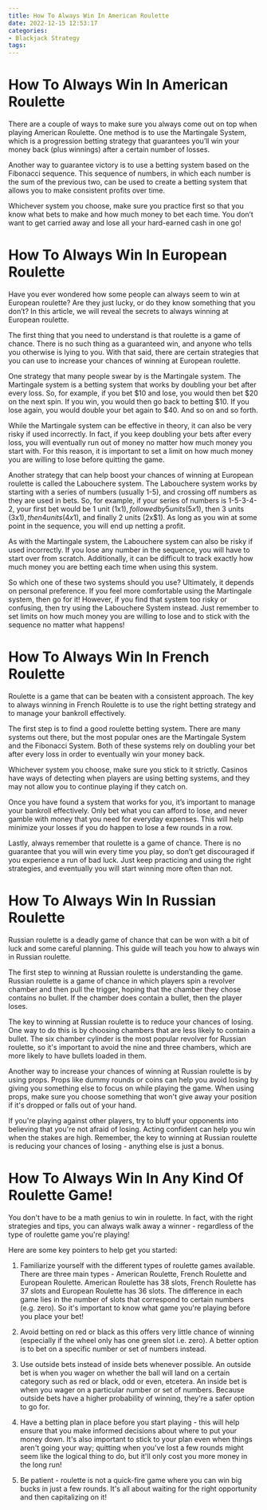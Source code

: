 ```yaml
---
title: How To Always Win In American Roulette
date: 2022-12-15 12:53:17
categories:
- Blackjack Strategy
tags:
---
```



#  How To Always Win In American Roulette

There are a couple of ways to make sure you always come out on top when playing American Roulette. One method is to use the Martingale System, which is a progression betting strategy that guarantees you’ll win your money back (plus winnings) after a certain number of losses.

Another way to guarantee victory is to use a betting system based on the Fibonacci sequence. This sequence of numbers, in which each number is the sum of the previous two, can be used to create a betting system that allows you to make consistent profits over time.

Whichever system you choose, make sure you practice first so that you know what bets to make and how much money to bet each time. You don’t want to get carried away and lose all your hard-earned cash in one go!

#  How To Always Win In European Roulette

Have you ever wondered how some people can always seem to win at European roulette? Are they just lucky, or do they know something that you don’t? In this article, we will reveal the secrets to always winning at European roulette.

The first thing that you need to understand is that roulette is a game of chance. There is no such thing as a guaranteed win, and anyone who tells you otherwise is lying to you. With that said, there are certain strategies that you can use to increase your chances of winning at European roulette.

One strategy that many people swear by is the Martingale system. The Martingale system is a betting system that works by doubling your bet after every loss. So, for example, if you bet $10 and lose, you would then bet $20 on the next spin. If you win, you would then go back to betting $10. If you lose again, you would double your bet again to $40. And so on and so forth.

While the Martingale system can be effective in theory, it can also be very risky if used incorrectly. In fact, if you keep doubling your bets after every loss, you will eventually run out of money no matter how much money you start with. For this reason, it is important to set a limit on how much money you are willing to lose before quitting the game.

Another strategy that can help boost your chances of winning at European roulette is called the Labouchere system. The Labouchere system works by starting with a series of numbers (usually 1-5), and crossing off numbers as they are used in bets. So, for example, if your series of numbers is 1-5-3-4-2, your first bet would be 1 unit (1x$1), followed by 5 units (5x$1), then 3 units (3x$1), then 4 units (4x$1), and finally 2 units (2x$1). As long as you win at some point in the sequence, you will end up netting a profit.

As with the Martingale system, the Labouchere system can also be risky if used incorrectly. If you lose any number in the sequence, you will have to start over from scratch. Additionally, it can be difficult to track exactly how much money you are betting each time when using this system.

So which one of these two systems should you use? Ultimately, it depends on personal preference. If you feel more comfortable using the Martingale system, then go for it! However, if you find that system too risky or confusing, then try using the Labouchere System instead. Just remember to set limits on how much money you are willing to lose and to stick with the sequence no matter what happens!

#  How To Always Win In French Roulette

Roulette is a game that can be beaten with a consistent approach. The key to always winning in French Roulette is to use the right betting strategy and to manage your bankroll effectively.

The first step is to find a good roulette betting system. There are many systems out there, but the most popular ones are the Martingale System and the Fibonacci System. Both of these systems rely on doubling your bet after every loss in order to eventually win your money back.

Whichever system you choose, make sure you stick to it strictly. Casinos have ways of detecting when players are using betting systems, and they may not allow you to continue playing if they catch on.

Once you have found a system that works for you, it’s important to manage your bankroll effectively. Only bet what you can afford to lose, and never gamble with money that you need for everyday expenses. This will help minimize your losses if you do happen to lose a few rounds in a row.

Lastly, always remember that roulette is a game of chance. There is no guarantee that you will win every time you play, so don’t get discouraged if you experience a run of bad luck. Just keep practicing and using the right strategies, and eventually you will start winning more often than not.

#  How To Always Win In Russian Roulette

Russian roulette is a deadly game of chance that can be won with a bit of luck and some careful planning. This guide will teach you how to always win in Russian roulette.

The first step to winning at Russian roulette is understanding the game. Russian roulette is a game of chance in which players spin a revolver chamber and then pull the trigger, hoping that the chamber they chose contains no bullet. If the chamber does contain a bullet, then the player loses.

The key to winning at Russian roulette is to reduce your chances of losing. One way to do this is by choosing chambers that are less likely to contain a bullet. The six chamber cylinder is the most popular revolver for Russian roulette, so it's important to avoid the nine and three chambers, which are more likely to have bullets loaded in them.

Another way to increase your chances of winning at Russian roulette is by using props. Props like dummy rounds or coins can help you avoid losing by giving you something else to focus on while playing the game. When using props, make sure you choose something that won't give away your position if it's dropped or falls out of your hand.

If you're playing against other players, try to bluff your opponents into believing that you're not afraid of losing. Acting confident can help you win when the stakes are high. Remember, the key to winning at Russian roulette is reducing your chances of losing - anything else is just a bonus.

#  How To Always Win In Any Kind Of Roulette Game!

You don't have to be a math genius to win in roulette. In fact, with the right strategies and tips, you can always walk away a winner - regardless of the type of roulette game you're playing!

Here are some key pointers to help get you started:

1. Familiarize yourself with the different types of roulette games available. There are three main types - American Roulette, French Roulette and European Roulette. American Roulette has 38 slots, French Roulette has 37 slots and European Roulette has 36 slots. The difference in each game lies in the number of slots that correspond to certain numbers (e.g. zero). So it's important to know what game you're playing before you place your bet!

2. Avoid betting on red or black as this offers very little chance of winning (especially if the wheel only has one green slot i.e. zero). A better option is to bet on a specific number or set of numbers instead.

3. Use outside bets instead of inside bets whenever possible. An outside bet is when you wager on whether the ball will land on a certain category such as red or black, odd or even, etcetera. An inside bet is when you wager on a particular number or set of numbers. Because outside bets have a higher probability of winning, they're a safer option to go for.

4. Have a betting plan in place before you start playing - this will help ensure that you make informed decisions about where to put your money down. It's also important to stick to your plan even when things aren't going your way; quitting when you've lost a few rounds might seem like the logical thing to do, but it'll only cost you more money in the long run!

5. Be patient - roulette is not a quick-fire game where you can win big bucks in just a few rounds. It's all about waiting for the right opportunity and then capitalizing on it!